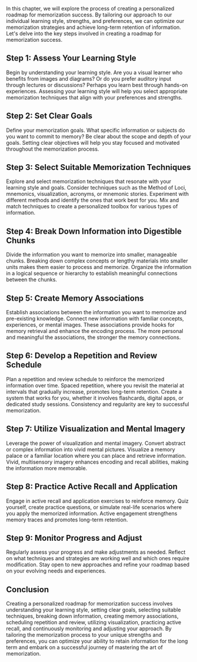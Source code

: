 
In this chapter, we will explore the process of creating a personalized roadmap for memorization success. By tailoring our approach to our individual learning style, strengths, and preferences, we can optimize our memorization strategies and achieve long-term retention of information. Let's delve into the key steps involved in creating a roadmap for memorization success.

Step 1: Assess Your Learning Style
----------------------------------

Begin by understanding your learning style. Are you a visual learner who benefits from images and diagrams? Or do you prefer auditory input through lectures or discussions? Perhaps you learn best through hands-on experiences. Assessing your learning style will help you select appropriate memorization techniques that align with your preferences and strengths.

Step 2: Set Clear Goals
-----------------------

Define your memorization goals. What specific information or subjects do you want to commit to memory? Be clear about the scope and depth of your goals. Setting clear objectives will help you stay focused and motivated throughout the memorization process.

Step 3: Select Suitable Memorization Techniques
-----------------------------------------------

Explore and select memorization techniques that resonate with your learning style and goals. Consider techniques such as the Method of Loci, mnemonics, visualization, acronyms, or mnemonic stories. Experiment with different methods and identify the ones that work best for you. Mix and match techniques to create a personalized toolbox for various types of information.

Step 4: Break Down Information into Digestible Chunks
-----------------------------------------------------

Divide the information you want to memorize into smaller, manageable chunks. Breaking down complex concepts or lengthy materials into smaller units makes them easier to process and memorize. Organize the information in a logical sequence or hierarchy to establish meaningful connections between the chunks.

Step 5: Create Memory Associations
----------------------------------

Establish associations between the information you want to memorize and pre-existing knowledge. Connect new information with familiar concepts, experiences, or mental images. These associations provide hooks for memory retrieval and enhance the encoding process. The more personal and meaningful the associations, the stronger the memory connections.

Step 6: Develop a Repetition and Review Schedule
------------------------------------------------

Plan a repetition and review schedule to reinforce the memorized information over time. Spaced repetition, where you revisit the material at intervals that gradually increase, promotes long-term retention. Create a system that works for you, whether it involves flashcards, digital apps, or dedicated study sessions. Consistency and regularity are key to successful memorization.

Step 7: Utilize Visualization and Mental Imagery
------------------------------------------------

Leverage the power of visualization and mental imagery. Convert abstract or complex information into vivid mental pictures. Visualize a memory palace or a familiar location where you can place and retrieve information. Vivid, multisensory imagery enhances encoding and recall abilities, making the information more memorable.

Step 8: Practice Active Recall and Application
----------------------------------------------

Engage in active recall and application exercises to reinforce memory. Quiz yourself, create practice questions, or simulate real-life scenarios where you apply the memorized information. Active engagement strengthens memory traces and promotes long-term retention.

Step 9: Monitor Progress and Adjust
-----------------------------------

Regularly assess your progress and make adjustments as needed. Reflect on what techniques and strategies are working well and which ones require modification. Stay open to new approaches and refine your roadmap based on your evolving needs and experiences.

Conclusion
----------

Creating a personalized roadmap for memorization success involves understanding your learning style, setting clear goals, selecting suitable techniques, breaking down information, creating memory associations, scheduling repetition and review, utilizing visualization, practicing active recall, and continuously monitoring and adjusting your approach. By tailoring the memorization process to your unique strengths and preferences, you can optimize your ability to retain information for the long term and embark on a successful journey of mastering the art of memorization.

